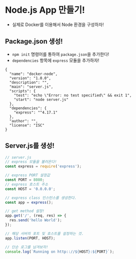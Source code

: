 # Node.js App 만들기!
- 실제로 Docker를 이용해서 Node 환경을 구성하자!

## Package.json 생성!

- `npm init` 명령어를 통하여 `package.json`을 추가한다!
- `dependencies` 항목에 `express` 모듈을 추가하자!

```docker
{
  "name": "docker-node",
  "version": "1.0.0",
  "description": "",
  "main": "server.js",
  "scripts": {
    "test": "echo \"Error: no test specified\" && exit 1",
    "start": "node server.js"
  },
  "dependencies": {
    "express": "^4.17.1"
  },
  "author": "",
  "license": "ISC"
}
```

## Server.js를 생성!

```jsx
// server.js
// express 모듈을 불러온다!
const express = require('express');

// express PORT 설정값
const PORT = 8080;
// express 호스트 주소
const HOST = '0.0.0.0';

// express class 인스턴스를 생성한다.
const app = express();

// get method 설정!
app.get('/', (req, res) => {
  res.send('hello World');
});

// 해당 서버의 포트 및 호스트를 설정하는 것.
app.listen(PORT, HOST);

// 단순 로그를 남겨보자!
console.log(`Running on http:://${HOST}:${PORT}`);
```
